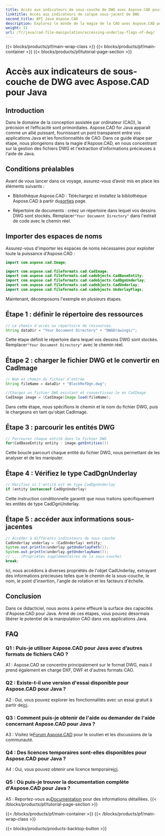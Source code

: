 ```yaml
---
title: Accès aux indicateurs de sous-couche de DWG avec Aspose.CAD pour Java
linktitle: Accès aux indicateurs de calque sous-jacent de DWG
second_title: API Java Aspose.CAD
description: Explorez le monde de la magie de la CAO avec Aspose.CAD pour Java ! Gérez sans effort les fichiers DWG dans vos applications Java.
weight: 11
url: /fr/java/cad-file-manipulation/accessing-underlay-flags-of-dwg/
---
```


{{< blocks/products/pf/main-wrap-class >}}
{{< blocks/products/pf/main-container >}}
{{< blocks/products/pf/tutorial-page-section >}}

# Accès aux indicateurs de sous-couche de DWG avec Aspose.CAD pour Java

## Introduction

Dans le domaine de la conception assistée par ordinateur (CAO), la précision et l’efficacité sont primordiales. Aspose.CAD for Java apparaît comme un allié puissant, fournissant un pont transparent entre vos applications Java et les fonctionnalités de CAO. Dans ce guide étape par étape, nous plongerons dans la magie d'Aspose.CAD, en nous concentrant sur la gestion des fichiers DWG et l'extraction d'informations précieuses à l'aide de Java.

## Conditions préalables

Avant de vous lancer dans ce voyage, assurez-vous d’avoir mis en place les éléments suivants :

-  Bibliothèque Aspose.CAD : Téléchargez et installez la bibliothèque Aspose.CAD à partir du[sorties](https://releases.aspose.com/cad/java/) page.

-  Répertoire de documents : créez un répertoire dans lequel vos dessins DWG sont stockés. Remplacer`"Your Document Directory"` dans l'extrait de code avec le chemin réel.

## Importer des espaces de noms

Assurez-vous d'importer les espaces de noms nécessaires pour exploiter toute la puissance d'Aspose.CAD :

```java
import com.aspose.cad.Image;

import com.aspose.cad.fileformats.cad.CadImage;
import com.aspose.cad.fileformats.cad.cadobjects.CadBaseEntity;
import com.aspose.cad.fileformats.cad.cadobjects.CadDgnUnderlay;
import com.aspose.cad.fileformats.cad.cadobjects.CadUnderlay;
import com.aspose.cad.fileformats.cad.cadobjects.UnderlayFlags;
```

Maintenant, décomposons l'exemple en plusieurs étapes.

## Étape 1 : définir le répertoire des ressources

```java
// Le chemin d'accès au répertoire de ressources.
String dataDir = "Your Document Directory" + "DWGDrawings/";
```

 Cette étape définit le répertoire dans lequel vos dessins DWG sont stockés. Remplacer`"Your Document Directory"` avec le chemin réel.

## Étape 2 : charger le fichier DWG et le convertir en CadImage

```java
// Nom et chemin du fichier d'entrée
String fileName = dataDir + "BlockRefDgn.dwg";

//Chargez un fichier DWG existant et convertissez-le en CadImage
CadImage image = (CadImage)Image.load(fileName);
```

Dans cette étape, nous spécifions le chemin et le nom du fichier DWG, puis le chargeons en tant qu'objet CadImage.

## Étape 3 : parcourir les entités DWG

```java
// Parcourez chaque entité dans le fichier DWG
for(CadBaseEntity entity : image.getEntities())
```

Cette boucle parcourt chaque entité du fichier DWG, nous permettant de les analyser et de les manipuler.

## Étape 4 : Vérifiez le type CadDgnUnderlay

```java
// Vérifiez si l'entité est de type CadDgnUnderlay
if (entity instanceof CadDgnUnderlay)
```

Cette instruction conditionnelle garantit que nous traitons spécifiquement les entités de type CadDgnUnderlay.

## Étape 5 : accéder aux informations sous-jacentes

```java
// Accéder à différents indicateurs de sous-couche
CadUnderlay underlay = (CadUnderlay) entity;
System.out.println(underlay.getUnderlayPath());
System.out.println(underlay.getUnderlayName());
// ... (Propriétés supplémentaires de la sous-couche)
break;
```

Ici, nous accédons à diverses propriétés de l'objet CadUnderlay, extrayant des informations précieuses telles que le chemin de la sous-couche, le nom, le point d'insertion, l'angle de rotation et les facteurs d'échelle.

## Conclusion

Dans ce didacticiel, nous avons à peine effleuré la surface des capacités d'Aspose.CAD pour Java. Armé de ces étapes, vous pouvez désormais libérer le potentiel de la manipulation CAO dans vos applications Java.

## FAQ

### Q1 : Puis-je utiliser Aspose.CAD pour Java avec d’autres formats de fichiers CAO ?

A1 : Aspose.CAD se concentre principalement sur le format DWG, mais il prend également en charge DXF, DWF et d'autres formats CAO.

### Q2 : Existe-t-il une version d'essai disponible pour Aspose.CAD pour Java ?

 A2 : Oui, vous pouvez explorer les fonctionnalités avec un essai gratuit à partir de[ici](https://releases.aspose.com/).

### Q3 : Comment puis-je obtenir de l'aide ou demander de l'aide concernant Aspose.CAD pour Java ?

 A3 : Visitez le[Forum Aspose.CAD](https://forum.aspose.com/c/cad/19) pour le soutien et les discussions de la communauté.

### Q4 : Des licences temporaires sont-elles disponibles pour Aspose.CAD pour Java ?

 A4 : Oui, vous pouvez obtenir une licence temporaire[ici](https://purchase.aspose.com/temporary-license/).

### Q5 : Où puis-je trouver la documentation complète d'Aspose.CAD pour Java ?

 A5 : Reportez-vous au[Documentation](https://reference.aspose.com/cad/java/) pour des informations détaillées.
{{< /blocks/products/pf/tutorial-page-section >}}

{{< /blocks/products/pf/main-container >}}
{{< /blocks/products/pf/main-wrap-class >}}

{{< blocks/products/products-backtop-button >}}

